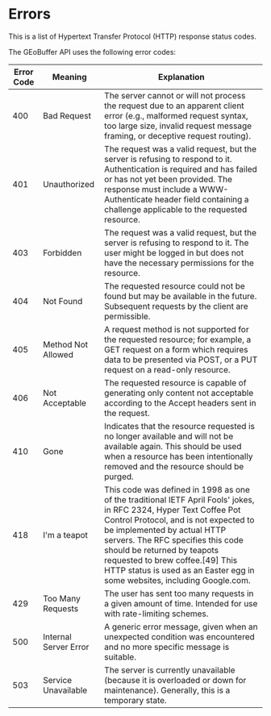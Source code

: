 # Errors

This is a list of Hypertext Transfer Protocol (HTTP) response status codes. 

<aside class="notice">The GEoBuffer API uses the following error codes:</aside>


Error Code | Meaning | Explanation
---------- | ------- | -----------
400 | Bad Request | The server cannot or will not process the request due to an apparent client error (e.g., malformed request syntax, too large size, invalid request message framing, or deceptive request routing).
401 | Unauthorized | The request was a valid request, but the server is refusing to respond to it. Authentication is required and has failed or has not yet been provided. The response must include a WWW-Authenticate header field containing a challenge applicable to the requested resource. 
403 | Forbidden | The request was a valid request, but the server is refusing to respond to it. The user might be logged in but does not have the necessary permissions for the resource.
404 | Not Found | The requested resource could not be found but may be available in the future. Subsequent requests by the client are permissible. 
405 | Method Not Allowed | A request method is not supported for the requested resource; for example, a GET request on a form which requires data to be presented via POST, or a PUT request on a read-only resource. 
406 | Not Acceptable | The requested resource is capable of generating only content not acceptable according to the Accept headers sent in the request. 
410 | Gone | Indicates that the resource requested is no longer available and will not be available again. This should be used when a resource has been intentionally removed and the resource should be purged.  
418 | I'm a teapot | This code was defined in 1998 as one of the traditional IETF April Fools' jokes, in RFC 2324, Hyper Text Coffee Pot Control Protocol, and is not expected to be implemented by actual HTTP servers. The RFC specifies this code should be returned by teapots requested to brew coffee.[49] This HTTP status is used as an Easter egg in some websites, including Google.com.
429 | Too Many Requests | The user has sent too many requests in a given amount of time. Intended for use with rate-limiting schemes. 
500 | Internal Server Error | A generic error message, given when an unexpected condition was encountered and no more specific message is suitable. 
503 | Service Unavailable | The server is currently unavailable (because it is overloaded or down for maintenance). Generally, this is a temporary state.

















